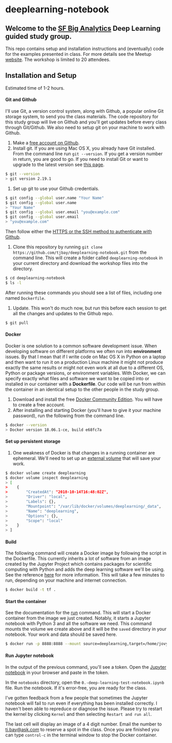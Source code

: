 # deeplearning-notebook

## Welcome to the **[SF Big Analytics](https://www.meetup.com/SF-Big-Analytics/)** Deep Learning guided study group.
This repo contains setup and installation instructions and (eventually) code for the examples presented in class. For more details see the Meetup [website](https://www.meetup.com/SF-Big-Analytics/). The workshop is limited to 20 attendees.

## Installation and Setup
Estimated time of 1-2 hours.

#### Git and Github
I'll use Git, a version control system, along with Github, a popular online Git storage system, to send you the class materials. The code repository for this study group will live on Github and you'll get updates before every class through Git/Github. We also need to setup git on your machine to work with Github.

1. Make a [free account on Github](https://github.com/).
1. Install git. If you are using Mac OS X, you already have Git installed. From the command line run `git --version`. If you get a version number in return, you are good to go. If you need to install Git or want to upgrade to the latest version see [this page](https://git-scm.com/).
```bash
$ git --version
> git version 2.19.1
```
1. Set up git to use your Github credentials.
```bash
$ git config --global user.name "Your Name"
$ git config --global user.name
> "Your Name"
$ git config --global user.email "you@example.com"
$ git config --global user.email 
> "you@example.com"
```
Then follow either the [HTTPS or the SSH method to authenticate with Github](https://help.github.com/articles/set-up-git/#next-steps-authenticating-with-github-from-git).

1. Clone this repository by running `git clone https://github.com/tjbay/deeplearning-notebook.git` from the command line. This will create a folder called `deeplearning-notebook` in your current directory and download the workshop files into the directory.
```bash
$ cd deeplearning-notebook
$ ls -l
```
After running these commands you should see a list of files, including one named `Dockerfile`.
1. Update. This won't do much now, but run this before each session to get all the changes and updates to the Github repo.
```bash
$ git pull
```

#### Docker
Docker is one solution to a common software development issue. When developing software on different platforms we often run into **environment** issues. By that I mean that if I write code on Mac OS X in Python on a laptop and then want to run it on a production Linux machine it might not produce exactly the same results or might not even work at all due to a different OS, Python or package versions, or environment variables. With Docker, we can specify exactly what files and software we want to be copied into or installed in our container with a **Dockerfile**. Our code will be run from within the container in an identical setup to the other people in the study group.

1. Download and install the free [Docker Community Edition](https://www.docker.com/products/docker-desktop). You will have to create a free account. 
1. After installing and starting Docker (you'll have to give it your machine password), run the following from the command line.
```bash
$ docker --version
> Docker version 18.06.1-ce, build e68fc7a
```
#### Set up persistent storage
1. One weakness of Docker is that changes in a running container are ephemeral. We'll need to set up an [external volume](https://docs.docker.com/engine/reference/commandline/volume/) that will save your work.  

```bash
$ docker volume create deeplearning
$ docker volume inspect deeplearning
> [
>    {
>        "CreatedAt": "2018-10-14T16:48:02Z",
>        "Driver": "local",
>        "Labels": {},
>        "Mountpoint": "/var/lib/docker/volumes/deeplearning/_data",
>        "Name": "deeplearning",
>        "Options": {},
>        "Scope": "local"
>    }
> ]
```

#### Build 
The following command will create a Docker image by following the script in the Dockerfile. This currently inherits a lot of software from an image created by the Jupyter Project which contains packages for scientific computing with Python and adds the deep learning software we'll be using. See the reference [here](https://docs.docker.com/engine/reference/commandline/build/) for more information. This will take a few minutes to run, depending on your machine and internet connection.

```bash
$ docker build -t tf .
```

#### Start the container
See the documentation for the [run](https://docs.docker.com/engine/reference/commandline/run/) command. This will start a Docker container from the image we just created. Notably, it starts a Jupyter notebook with Python 3 and all the software we need. This command mounts the volume we create above and it will be the `saved` directory in your notebook. Your work and data should be saved here.
```bash
$ docker run -p 8888:8888 --mount source=deeplearning,target=/home/jovyan/saved/  tf
```

#### Run Jupyter notebook
In the output of the previous command, you'll see a token. Open the [Jupyter notebook](http://localhost:8888) in your browser and paste in the token.

In the `notebooks` directory, open the `0.-deep-learning-test-notebook.ipynb` file. Run the notebook. If it's error-free, you are ready for the class. 

I've gotten feedback from a few people that sometimes the Jupyter notebook will fail to run even if everything has been installed correctly. I haven't been able to repreduce or diagnose the issue. Please try to restart the kernel by clicking `Kernel` and then selecting `Restart and run all`.

The last cell will display an image of a 4 digit number. Email the number to tj.bay@ask.com to reserve a spot in the class. Once you are finished you can type `control-c` in the terminal window to stop the Docker container.




